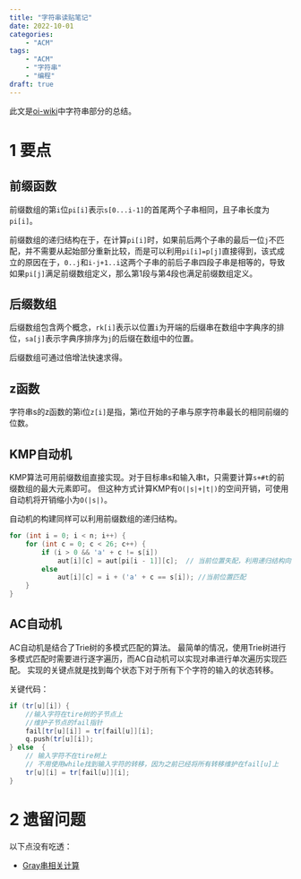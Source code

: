 ```yaml
---
title: "字符串读贴笔记"
date: 2022-10-01
categories:
    - "ACM"
tags:
    - "ACM"
    - "字符串"
    - "编程"
draft: true
---
```


此文是[oi-wiki](https://oi-wiki.org/string/)中字符串部分的总结。

# 1 要点

## 前缀函数

前缀数组的第`i`位`pi[i]`表示`s[0...i-1]`的首尾两个子串相同，且子串长度为`pi[i]`。

前缀数组的递归结构在于，在计算`pi[i]`时，如果前后两个子串的最后一位`j`不匹配，并不需要从起始部分重新比较，而是可以利用`pi[i]=p[j]`直接得到，该式成立的原因在于，`0..j`和`i-j+1..i`这两个子串的前后子串四段子串是相等的，导致如果`pi[j]`满足前缀数组定义，那么第1段与第4段也满足前缀数组定义。

## 后缀数组

后缀数组包含两个概念，`rk[i]`表示以位置`i`为开端的后缀串在数组中字典序的排位，`sa[j]`表示字典序排序为`j`的后缀在数组中的位置。

后缀数组可通过倍增法快速求得。

## z函数

字符串s的z函数的第i位`z[i]`是指，第i位开始的子串与原字符串最长的相同前缀的位数。

## KMP自动机

KMP算法可用前缀数组直接实现。对于目标串s和输入串t，只需要计算`s+#t`的前缀数组的最大元素即可。
但这种方式计算KMP有`O(|s|+|t|)`的空间开销，可使用自动机将开销缩小为`O(|s|)`。

自动机的构建同样可以利用前缀数组的递归结构。

```cpp
for (int i = 0; i < n; i++) {
    for (int c = 0; c < 26; c++) {
        if (i > 0 && 'a' + c != s[i])
            aut[i][c] = aut[pi[i - 1]][c];  // 当前位置失配，利用递归结构向前搜索
        else
            aut[i][c] = i + ('a' + c == s[i]); //当前位置匹配
    }
}
```

## AC自动机

AC自动机是结合了Trie树的多模式匹配的算法。
最简单的情况，使用Trie树进行多模式匹配时需要进行逐字遍历，而AC自动机可以实现对串进行单次遍历实现匹配。
实现的关键点就是找到每个状态下对于所有下个字符的输入的状态转移。

关键代码：
```cpp
if (tr[u][i]) {  
    //输入字符在tire树的子节点上
    //维护子节点的fail指针
    fail[tr[u][i]] = tr[fail[u]][i];  
    q.push(tr[u][i]);
} else  {
    // 输入字符不在tire树上
    // 不用使用while找到输入字符的转移，因为之前已经将所有转移维护在fail[u]上
    tr[u][i] = tr[fail[u]][i]; 
}
```

# 2 遗留问题

以下点没有吃透：
- [Gray串相关计算](https://oi-wiki.org/string/kmp/)




